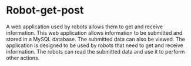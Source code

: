 # Robot-get-post
A web application used by robots allows them to get and receive information.
This web application allows information to be submitted and stored in a MySQL database. The submitted data can also be viewed. The application is designed to be used by robots that need to get and receive information. The robots can read the submitted data and use it to perform other actions.
